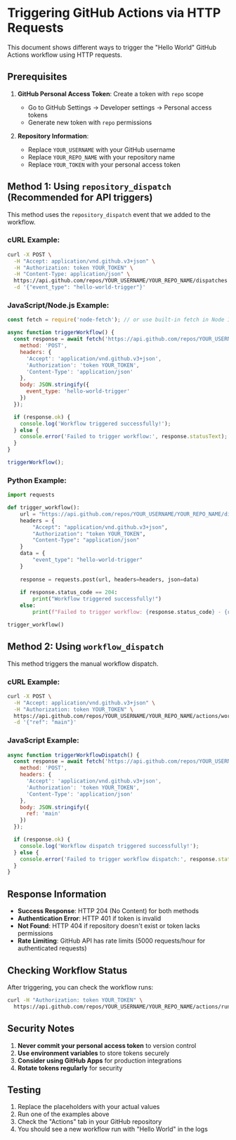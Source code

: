 # Triggering GitHub Actions via HTTP Requests

This document shows different ways to trigger the "Hello World" GitHub Actions workflow using HTTP requests.

## Prerequisites

1. **GitHub Personal Access Token**: Create a token with `repo` scope
   - Go to GitHub Settings → Developer settings → Personal access tokens
   - Generate new token with `repo` permissions

2. **Repository Information**:
   - Replace `YOUR_USERNAME` with your GitHub username
   - Replace `YOUR_REPO_NAME` with your repository name
   - Replace `YOUR_TOKEN` with your personal access token

## Method 1: Using `repository_dispatch` (Recommended for API triggers)

This method uses the `repository_dispatch` event that we added to the workflow.

### cURL Example:
```bash
curl -X POST \
  -H "Accept: application/vnd.github.v3+json" \
  -H "Authorization: token YOUR_TOKEN" \
  -H "Content-Type: application/json" \
  https://api.github.com/repos/YOUR_USERNAME/YOUR_REPO_NAME/dispatches \
  -d '{"event_type": "hello-world-trigger"}'
```

### JavaScript/Node.js Example:
```javascript
const fetch = require('node-fetch'); // or use built-in fetch in Node 18+

async function triggerWorkflow() {
  const response = await fetch('https://api.github.com/repos/YOUR_USERNAME/YOUR_REPO_NAME/dispatches', {
    method: 'POST',
    headers: {
      'Accept': 'application/vnd.github.v3+json',
      'Authorization': 'token YOUR_TOKEN',
      'Content-Type': 'application/json'
    },
    body: JSON.stringify({
      event_type: 'hello-world-trigger'
    })
  });

  if (response.ok) {
    console.log('Workflow triggered successfully!');
  } else {
    console.error('Failed to trigger workflow:', response.statusText);
  }
}

triggerWorkflow();
```

### Python Example:
```python
import requests

def trigger_workflow():
    url = "https://api.github.com/repos/YOUR_USERNAME/YOUR_REPO_NAME/dispatches"
    headers = {
        "Accept": "application/vnd.github.v3+json",
        "Authorization": "token YOUR_TOKEN",
        "Content-Type": "application/json"
    }
    data = {
        "event_type": "hello-world-trigger"
    }
    
    response = requests.post(url, headers=headers, json=data)
    
    if response.status_code == 204:
        print("Workflow triggered successfully!")
    else:
        print(f"Failed to trigger workflow: {response.status_code} - {response.text}")

trigger_workflow()
```

## Method 2: Using `workflow_dispatch` 

This method triggers the manual workflow dispatch.

### cURL Example:
```bash
curl -X POST \
  -H "Accept: application/vnd.github.v3+json" \
  -H "Authorization: token YOUR_TOKEN" \
  https://api.github.com/repos/YOUR_USERNAME/YOUR_REPO_NAME/actions/workflows/hello-world.yml/dispatches \
  -d '{"ref": "main"}'
```

### JavaScript Example:
```javascript
async function triggerWorkflowDispatch() {
  const response = await fetch('https://api.github.com/repos/YOUR_USERNAME/YOUR_REPO_NAME/actions/workflows/hello-world.yml/dispatches', {
    method: 'POST',
    headers: {
      'Accept': 'application/vnd.github.v3+json',
      'Authorization': 'token YOUR_TOKEN',
      'Content-Type': 'application/json'
    },
    body: JSON.stringify({
      ref: 'main'
    })
  });

  if (response.ok) {
    console.log('Workflow dispatch triggered successfully!');
  } else {
    console.error('Failed to trigger workflow dispatch:', response.statusText);
  }
}
```

## Response Information

- **Success Response**: HTTP 204 (No Content) for both methods
- **Authentication Error**: HTTP 401 if token is invalid
- **Not Found**: HTTP 404 if repository doesn't exist or token lacks permissions
- **Rate Limiting**: GitHub API has rate limits (5000 requests/hour for authenticated requests)

## Checking Workflow Status

After triggering, you can check the workflow runs:

```bash
curl -H "Authorization: token YOUR_TOKEN" \
  https://api.github.com/repos/YOUR_USERNAME/YOUR_REPO_NAME/actions/runs
```

## Security Notes

1. **Never commit your personal access token** to version control
2. **Use environment variables** to store tokens securely
3. **Consider using GitHub Apps** for production integrations
4. **Rotate tokens regularly** for security

## Testing

1. Replace the placeholders with your actual values
2. Run one of the examples above
3. Check the "Actions" tab in your GitHub repository
4. You should see a new workflow run with "Hello World" in the logs
